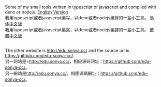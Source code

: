 Some of my small tools written in typescript or javascript and compiled with deno or nodejs.
<a target="_blank" href="README.en_us.md">English Version</a><br />
我用typescript或者javascript编写，以deno或者nodejs编译的一些小工具。
<a target="_blank" href="README.zh_cn.md">简体中文版</a><br />
我用typescript或者javascript編寫，以deno或者nodejs編譯的一些小工具。
<a target="_blank" href="README.zh_tw.md">繁體中文版</a><br /><br />

The other website is <a target="_blank" href="http://edu.sonya.cc/">http://edu.sonya.cc/</a> and the source url is <a target="_blank" href="https://github.com/edu-sonya-cc/">https://github.com/edu-sonya-cc/</a>.<br />
另一网站是<<a target="_blank" href="http://edu.sonya.cc/">http://edu.sonya.cc/</a>，相应源码网址：<a target="_blank" href="https://github.com/edu-sonya-cc/">https://github.com/edu-sonya-cc/</a>。<br />
另一網站是<a target="_blank" href="http://edu.sonya.cc/">http://edu.sonya.cc/</a>，相應源碼網址：<a target="_blank" href="https://github.com/edu-sonya-cc/">https://github.com/edu-sonya-cc/</a>。<br />